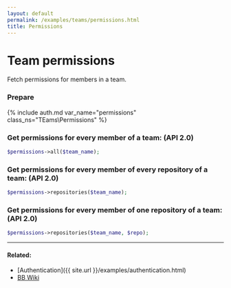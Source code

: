 ```yaml
---
layout: default
permalink: /examples/teams/permissions.html
title: Permissions
---
```


# Team permissions

Fetch permissions for members in a team.

### Prepare
{% include auth.md var_name="permissions" class_ns="TEams\Permissions" %}

### Get permissions for every member of a team: (API 2.0)

```php
$permissions->all($team_name);
```

### Get permissions for every member of every repository of a team: (API 2.0)

```php
$permissions->repositories($team_name);
```

### Get permissions for every member of one repository of a team: (API 2.0)

```php
$permissions->repositories($team_name, $repo);
```
----

#### Related:
  * [Authentication]({{ site.url }}/examples/authentication.html)
  * [BB Wiki](https://confluence.atlassian.com/display/BITBUCKET/user+Endpoint#userEndpoint-Overview)
